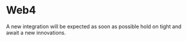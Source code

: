 # Web4
A new integration will be expected as soon as possible hold on tight and await a new innovations.
